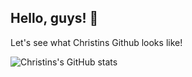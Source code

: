 ## Hello, guys! 👋

Let's see what Christins Github looks like!

![Christins's GitHub stats](https://github-readme-stats.vercel.app/api?username=Chen-Christins&count_private=true)
